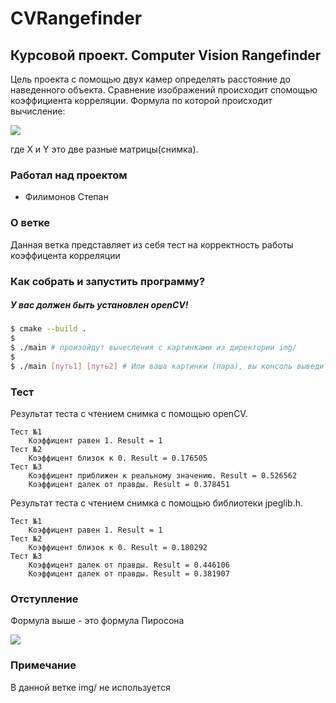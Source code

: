 # CVRangefinder

## Курсовой проект. Computer Vision Rangefinder

Цель проекта с помощью двух камер определять расстояние до наведенного объекта. Сравнение изображений происходит спомощью 
коэффициента корреляции. Формула по которой происходит вычисление:

![](https://github.com/khosta77/CVRangefinder/blob/main/info/%D1%84%D0%BE%D1%80%D0%BC%D1%83%D0%BB%D0%B0.png)

где X и Y это две разные матрицы(снимка).

### Работал над проектом

* Филимонов Степан

### О ветке

Данная ветка представляет из себя тест на корректность работы коэффицента корреляции 

### Как собрать и запустить программу?

##### У вас должен быть установлен openCV!

```bash
$ cmake --build .
$
$ ./main # произойдут вычесления с картинками из директории img/
$
$ ./main [путь1] [путь2] # Или ваша картинки (пара), вы консоль выведится вычесленная корреляция
```

### Тест

Результат теста с чтением снимка с помощью openCV.

```commandline
Tест №1
    Коэффицент равен 1. Result = 1
Tест №2
    Коэффицент близок к 0. Result = 0.176505
Tест №3
    Коэффицент приближен к реальному значению. Result = 0.526562
    Коэффицент далек от правды. Result = 0.378451

```

Результат теста с чтением снимка с помощью библиотеки jpeglib.h.

```commandline
Tест №1
    Коэффицент равен 1. Result = 1
Tест №2
    Коэффицент близок к 0. Result = 0.180292
Tест №3
    Коэффицент далек от правды. Result = 0.446106
    Коэффицент далек от правды. Result = 0.381907

```
### Отступление

Формула выше - это формула Пиросона

![](https://github.com/khosta77/CVRangefinder/blob/main/info/%D0%9A%D0%BE%D1%8D%D1%84%D1%84%D0%B8%D1%86%D0%B8%D0%B5%D0%BD%D1%82%20%D0%BA%D0%BE%D1%80%D1%80%D0%B5%D0%BB%D1%8F%D1%86%D0%B8%D0%B8%20%D0%9F%D0%B8%D1%80%D1%81%D0%BE%D0%BD%D0%B0%202.jpg)

### Примечание 

В данной ветке img/ не используется 